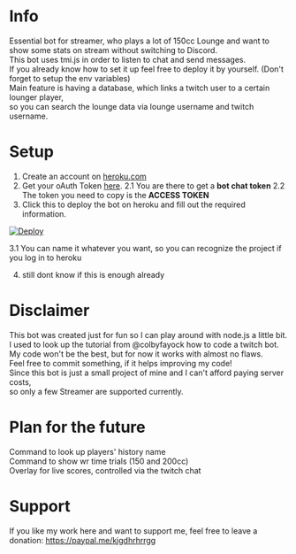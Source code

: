 # Info

Essential bot for streamer, who plays a lot of 150cc Lounge and want to show some stats on stream without switching to Discord. <br/>
This bot uses tmi.js in order to listen to chat and send messages. <br/>
If you already know how to set it up feel free to deploy it by yourself. (Don't forget to setup the env variables) <br/>
Main feature is having a database, which links a twitch user to a certain lounger player, <br/>
so you can search the lounge data via lounge username and twitch username.

# Setup

1. Create an account on [heroku.com](https://signup.heroku.com/)
2. Get your oAuth Token [here](https://twitchtokengenerator.com). 
2.1 You are there to get a **bot chat token**
2.2 The token you need to copy is the **ACCESS TOKEN** 
3. Click this to deploy the bot on heroku and fill out the required information.

[![Deploy](https://www.herokucdn.com/deploy/button.svg)](https://heroku.com/deploy?template=https://github.com/kjgdhrhrrgg/twitch_bot)

3.1 You can name it whatever you want, so you can recognize the project if you log in to heroku

4. still dont know if this is enough already

# Disclaimer

This bot was created just for fun so I can play around with node.js a little bit. <br/>
I used to look up the tutorial from @colbyfayock how to code a twitch bot. <br/>
My code won't be the best, but for now it works with almost no flaws. <br/>
Feel free to commit something, if it helps improving my code! <br/>
Since this bot is just a small project of mine and I can't afford paying server costs, <br/>
so only a few Streamer are supported currently.

# Plan for the future

Command to look up players' history name <br/>
Command to show wr time trials (150 and 200cc) <br/>
Overlay for live scores, controlled via the twitch chat

# Support 

If you like my work here and want to support me, feel free to leave a donation: https://paypal.me/kjgdhrhrrgg <br/>
